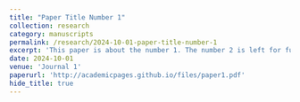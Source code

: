 ```yaml
---
title: "Paper Title Number 1"
collection: research
category: manuscripts
permalink: /research/2024-10-01-paper-title-number-1
excerpt: 'This paper is about the number 1. The number 2 is left for future work.'
date: 2024-10-01
venue: 'Journal 1'
paperurl: 'http://academicpages.github.io/files/paper1.pdf'
hide_title: true
---
```

